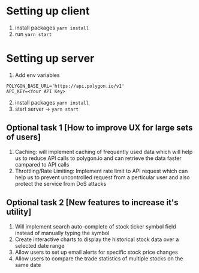 # Setting up client
1. install packages `yarn install`
2. run `yarn start`

# Setting up server
1. Add env variables
```
POLYGON_BASE_URL='https://api.polygon.io/v1'
API_KEY=<Your API Key>
```

2. install packages `yarn install`
3. start server -> `yarn start`

## Optional task 1 [How to improve UX for large sets of users]
1. Caching: will implement caching of frequently used data which will help us to reduce API calls to polygon.io and can retrieve the data faster campared to API calls
2. Throttling/Rate Limiting: Implement rate limit to API request which can help us to prevent uncontrolled request from a perticular user and also protect the service from DoS attacks

## Optional task 2 [New features to increase it's utility]
1. Will implement search auto-complete of stock ticker symbol field instead of manually typing the symbol
2. Create interactive charts to display the historical stock data over a selected date range
3. Allow users to set up email alerts for specific stock price changes
4. Allow users to compare the trade statistics of multiple stocks on the same date
